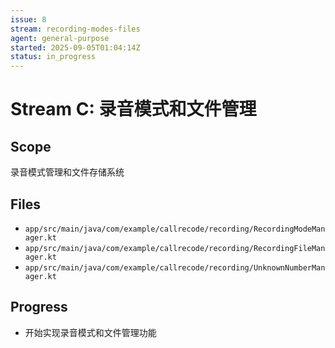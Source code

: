 ```yaml
---
issue: 8
stream: recording-modes-files
agent: general-purpose
started: 2025-09-05T01:04:14Z
status: in_progress
---
```


# Stream C: 录音模式和文件管理

## Scope
录音模式管理和文件存储系统

## Files
- `app/src/main/java/com/example/callrecode/recording/RecordingModeManager.kt`
- `app/src/main/java/com/example/callrecode/recording/RecordingFileManager.kt`
- `app/src/main/java/com/example/callrecode/recording/UnknownNumberManager.kt`

## Progress
- 开始实现录音模式和文件管理功能